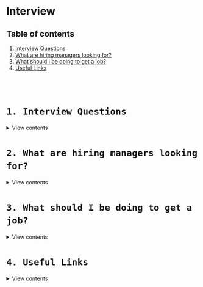 [✔]: ../../assets/images/checkbox-small-blue.png

# Interview

## Table of contents

1. [Interview Questions](#1-interview-questions)
2. [What are hiring managers looking for?](#2-what-are-hiring-managers-looking-for)
3. [What should I be doing to get a job?](#3-what-should-i-be-doing-to-get-a-job)
4. [Useful Links](#4-useful-links)

<br /><br />

# `1. Interview Questions`

<details>
<summary>View contents</summary>

## ![✔] 1.1 Tell me a little bit about yourself

- “What” you are professionally, combined with “who” you are as a person (attributes) = “why” I am a good candidate for this role.

## ![✔] 1.2 Why did you leave your last role/why do you want to leave your current role?

- Do not speak badly of companies or senior management.

## ![✔] 1.3 Why do you want to work for this company?

- Thoroughly research the company website, departments, management structure, competitors.
- Review Bloomberg, FT, Wall Street Journal, etc. for mention of the company over past 6 months.
  Review employee testimonials on Glassdoor.
- Choose 4 points about the company and state why they appeal to YOU.

## ![✔] 1.4 What is your understanding of this role?

- Choose 4 key points that you have interpreted from the job description.

## ![✔] 1.5 How will you add value to this company?

- Relate strengths, transferable skills and achievements to the job requirements.

## ![✔] 1.6 What is your salary expectation?

- I am sure a company such as ‘x’ pays fair market value for this role. What budget do you have in mind?”
  Check LinkedIn averages.
- If forced to give a number, give a range and state that you are open to negotiation and incentivisation based on the growth of the company.

> `Kirsty Bonner`

</details>

# `2. What are hiring managers looking for?`

<details>
<summary>View contents</summary>

- Solve problems
- Communication skills
- Personable, humble, easy to work with
- Write easy-to-understand (easy-to-maintain) solutions
- Able/willing to admit when you don't know something and show interest you're admire to learning new things
- Impressive projects or portfolio

🔗 [**Source: Getting Hired - Intro**](https://scrimba.com/p/paaVYTk/cWKgE8Ha)

</details>

# `3. What should I be doing to get a job?`

<details>
<summary>View contents</summary>

- Show ability to solve problems
- Network and make friends in industry
- Apply for jobs even if they `require` more than you have
- Prepare to solve problems vocally or with pseudoscode
- Show and explain past projects

🔗 [**Source: Getting Hired - Intro**](https://scrimba.com/p/paaVYTk/cWKgE8Ha)

</details>

# `4. Useful Links`

<details>
<summary>View contents</summary>

### Interview Preparation:

#### React

- [mounting, render & rerender](https://reacttraining.com/blog/mount-vs-render/)
- [reactjs-interview-questions](https://github.com/sudheerj/reactjs-interview-questions) - `List of top 500 ReactJS Interview Questions & Answers....Coding exercise questions are coming soon!!`

#### Javascript

- [JavaScript interview Questions](https://github.com/ganqqwerty/123-Essential-JavaScript-Interview-Questions)
- [Closures - Learn with Sumit](https://www.youtube.com/watch?v=9acXwUkddZI)
- [Prototype - Learn with Sumit](https://www.youtube.com/watch?v=Z45VQuHO_VA)
- [The Two Pillars of JavaScript - Part 1](https://medium.com/javascript-scene/the-two-pillars-of-javascript-ee6f3281e7f3)
- [The Two Pillars of JavaScript - Part 2](https://medium.com/javascript-scene/the-two-pillars-of-javascript-pt-2-functional-programming-a63aa53a41a4)
- [10 Interview Questions Every JavaScript Developer Should Know](https://medium.com/javascript-scene/10-interview-questions-every-javascript-developer-should-know-6fa6bdf5ad95)
- [What is a Closure?](https://medium.com/javascript-scene/master-the-javascript-interview-what-is-a-closure-b2f0d2152b36)
- [What’s the Difference Between Class & Prototypal Inheritance?](https://medium.com/javascript-scene/master-the-javascript-interview-what-s-the-difference-between-class-prototypal-inheritance-e4cd0a7562e9)
- [What is a Pure Function?](https://medium.com/javascript-scene/master-the-javascript-interview-what-is-a-pure-function-d1c076bec976)
- [What is Function Composition?](https://medium.com/javascript-scene/master-the-javascript-interview-what-is-function-composition-20dfb109a1a0)
- [What is Functional Programming?](https://medium.com/javascript-scene/master-the-javascript-interview-what-is-functional-programming-7f218c68b3a0)
- [What is a Promise?](https://medium.com/javascript-scene/master-the-javascript-interview-what-is-a-promise-27fc71e77261)

#### Frontend

- [Front-end-Developer-Interview-Questions](https://github.com/h5bp/Front-end-Developer-Interview-Questions)
- [front-end-interview-handbook](https://github.com/yangshun/front-end-interview-handbook) - `Almost complete answers to "Front-end Job Interview Questions" which you can use to interview potential candidates, test yourself or completely ignore`

#### Backend

- [What’s the Diff: Programs, Processes, and Threads](https://www.backblaze.com/blog/whats-the-diff-programs-processes-and-threads/)
- [What’s the Difference between PUT vs PATCH?](https://rapidapi.com/blog/put-vs-patch/)

#### Others

- [Soft skills](https://medium.com/javascript-scene/master-the-javascript-interview-soft-skills-a8a5fb02c466)
- [CodeSignal](https://codesignal.com/) - `Coding Tests and Assessments for Technical Hiring`
- [Pramp](https://www.pramp.com) - `Practice Mock Interviews &amp; Coding Problems - Land Top Jobs`
- [bytebybyte](https://www.byte-by-byte.com/) - `coding interviews`
- [30 Seconds of Interviews](https://github.com/30-seconds/30-seconds-of-interviews)
- [Awesome Interview Questions](https://github.com/MaximAbramchuck/awesome-interview-questions)
- [CS-Interview-Knowledge-Map](https://github.com/InterviewMap/CS-Interview-Knowledge-Map) - `Build the best interview map. The current content includes JS, network, browser related, performance optimization, security, framework, Git, data structure, algorithm, etc.`
- [Inverview Questions](https://github.com/mission-peace/interview)
- [Code Problems](https://github.com/blakeembrey/code-problems) - `Common code and interview problems solved in multiple languages`
- [interactive-coding-challenges](https://github.com/donnemartin/interactive-coding-challenges) - `120+ interactive Python coding interview challenges (algorithms and data structures). Includes Anki flashcards.`
- [FAQ GURU](https://github.com/FAQGURU/FAQGURU) - `A list of interview questions. This repository is everything you need to prepare for your technical interview.`

- [CS Notes](https://github.com/CyC2018/CS-Notes) - `Basic knowledge required for technical interview, Leetcode, computer operating system, computer network, system design, Java, Python, C++`
- [My behavior question answers](https://github.com/DreamOfTheRedChamber/behavior-questions-answers)
- [interviews](https://github.com/kdn251/interviews) - `Everything you need to know to get the job.`
- [tech-interview-handbook](https://github.com/yangshun/tech-interview-handbook)

### Resume

- [Best Resume Ever](https://github.com/salomonelli/best-resume-ever) - `Build fast rocket and easy multiple beautiful resumes and create your best CV ever! Made with Vue and LESS.`
- [Resume Checklist](https://github.com/aneagoie/resume-checklist)
</details>
